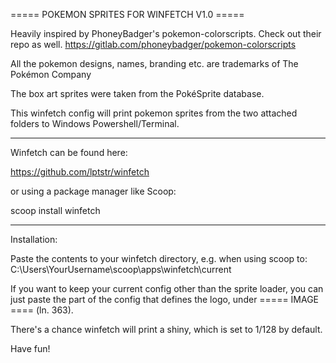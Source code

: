===== POKEMON SPRITES FOR WINFETCH V1.0 =====

Heavily inspired by PhoneyBadger's pokemon-colorscripts. Check out their repo as well.
https://gitlab.com/phoneybadger/pokemon-colorscripts

All the pokemon designs, names, branding etc. are trademarks of The Pokémon Company

The box art sprites were taken from the PokéSprite database.

This winfetch config will print pokemon sprites from the two attached folders to Windows Powershell/Terminal.

--------------------

Winfetch can be found here: 

https://github.com/lptstr/winfetch

or using a package manager like Scoop: 

scoop install winfetch

--------------------

Installation: 

Paste the contents to your winfetch directory, e.g. when using scoop to:
C:\Users\YourUsername\scoop\apps\winfetch\current

If you want to keep your current config other than the sprite loader, you can just paste the part of the config that defines the logo, under ===== IMAGE ==== (ln. 363).

There's a chance winfetch will print a shiny, which is set to 1/128 by default.

Have fun!
